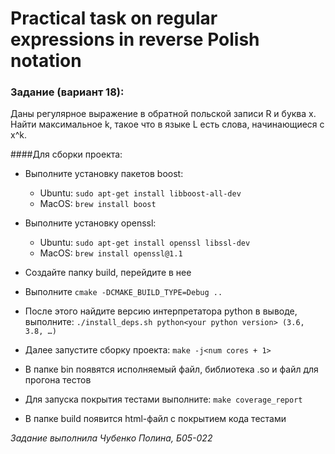 # Practical task on regular expressions in reverse Polish notation
### Задание (вариант 18):
Даны регулярное выражение в обратной польской записи R и буква x. Найти максимальное k, такое что в языке L есть слова, начинающиеся с x^k.

####Для сборки проекта:

- Выполните установку пакетов boost:
    - Ubuntu: ```sudo apt-get install libboost-all-dev```
    - MacOS: ```brew install boost```

- Выполните установку openssl:
    - Ubuntu: ```sudo apt-get install openssl libssl-dev```
    - MacOS: ```brew install openssl@1.1```

- Создайте папку build, перейдите в нее

- Выполните ```cmake -DCMAKE_BUILD_TYPE=Debug ..```

- После этого найдите версию интерпретатора python в выводе, выполните:
  ```./install_deps.sh python<your python version> (3.6, 3.8, …)```

- Далее запустите сборку проекта: ```make -j<num cores + 1>```

- В папке bin появятся исполняемый файл, библиотека .so и файл для прогона тестов

- Для запуска покрытия тестами выполните: ```make coverage_report```
  
- В папке build появится html-файл с покрытием кода тестами

*Задание выполнила Чубенко Полина, Б05-022*
